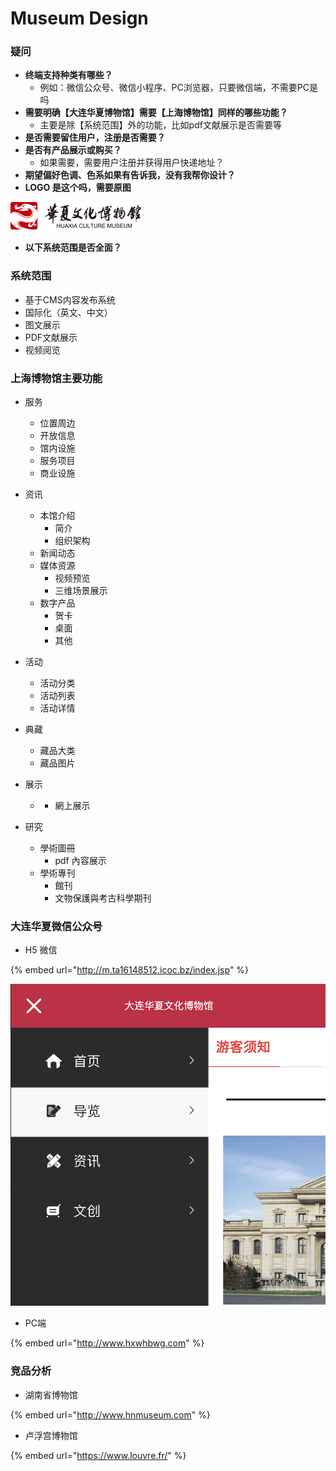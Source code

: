 # Museum Design

### 疑问

* **终端支持种类有哪些？**
  * 例如：微信公众号、微信小程序、PC浏览器，只要微信端，不需要PC是吗
* **需要明确【大连华夏博物馆】需要【上海博物馆】同样的哪些功能？**
  * 主要是除【系统范围】外的功能，比如pdf文献展示是否需要等
* **是否需要留住用户，注册是否需要？**
* **是否有产品展示或购买？**
  * 如果需要，需要用户注册并获得用户快递地址？
* **期望偏好色调、色系如果有告诉我，没有我帮你设计？**
* **LOGO 是这个吗，需要原图**

![](../.gitbook/assets/image%20%2827%29.png)

* **以下系统范围是否全面？**



### 系统范围

* 基于CMS内容发布系统
* 国际化（英文、中文）
* 图文展示
* PDF文献展示
* 视频阅览

### 上海博物馆主要功能

* 服务
  * 位置周边
  * 开放信息
  * 馆内设施
  * 服务项目
  * 商业设施
* 资讯
  * 本馆介绍
    * 简介
    * 组织架构
  * 新闻动态
  * 媒体资源
    * 视频预览
    * 三维场景展示
  * 数字产品
    * 贺卡
    * 桌面
    * 其他
* 活动
  * 活动分类
  * 活动列表
  * 活动详情
* 典藏
  * 藏品大类
  * 藏品图片
* 展示
  * * 網上展示
* 研究

  * 學術圖冊
    * pdf 內容展示
  * 學術專刊
    * 館刊
    * 文物保護與考古科學期刊

### 大连华夏微信公众号

* H5 微信

{% embed url="http://m.ta16148512.icoc.bz/index.jsp" %}



![](../.gitbook/assets/image%20%2814%29.png)

* PC端

{% embed url="http://www.hxwhbwg.com" %}

### 竞品分析

* 湖南省博物馆

{% embed url="http://www.hnmuseum.com" %}

* 卢浮宫博物馆

{% embed url="https://www.louvre.fr/" %}



